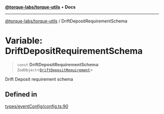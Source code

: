 [**@torque-labs/torque-utils**](../README.md) • **Docs**

***

[@torque-labs/torque-utils](../README.md) / DriftDepositRequirementSchema

# Variable: DriftDepositRequirementSchema

> `const` **DriftDepositRequirementSchema**: `ZodObject`\<[`DriftDepositRequirement`](../type-aliases/DriftDepositRequirement.md)\>

Drift Deposit requirement schema

## Defined in

[types/eventConfig/config.ts:90](https://github.com/torque-labs/torque-utils/blob/a612e615fa21888d00ebb7bf70f9910fab4be80a/types/eventConfig/config.ts#L90)
